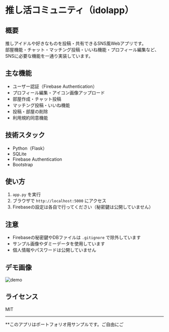 # 推し活コミュニティ（idolapp）

## 概要
推しアイドルや好きなものを投稿・共有できるSNS風Webアプリです。  
部屋機能・チャット・マッチング投稿・いいね機能・プロフィール編集など、SNSに必要な機能を一通り実装しています。

## 主な機能
- ユーザー認証（Firebase Authentication）
- プロフィール編集・アイコン画像アップロード
- 部屋作成・チャット投稿
- マッチング投稿・いいね機能
- 投稿・部屋の削除
- 利用規約同意機能

## 技術スタック
- Python（Flask）
- SQLite
- Firebase Authentication
- Bootstrap

## 使い方
1. `app.py` を実行
2. ブラウザで `http://localhost:5000` にアクセス
3. Firebaseの設定は各自で行ってください（秘密鍵は公開していません）

## 注意
- Firebaseの秘密鍵やDBファイルは `.gitignore` で除外しています
- サンプル画像やダミーデータを使用しています
- 個人情報やパスワードは公開していません

## デモ画像
![demo](https://1drv.ms/i/c/052dc8031488c198/EVjHawFwJfZNrkgT0rOjqZIB7C9RKZ90UOw0xbj-vgB9Hw?e=JbbTy1)

## ライセンス
MIT

---

**このアプリはポートフォリオ用サンプルです。ご自由にご
